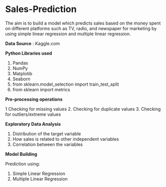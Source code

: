 # Sales-Prediction

The aim is to build a model which predicts sales based on the money spent on different platforms such as TV, radio, and newspaper for marketing by using simple linear regression and multiple linear regression.

**Data Source** : Kaggle.com

**Python Libraries used**

1. Pandas
2. NumPy
3. Matplotib
4. Seaborn
5. from sklearn.model_selection import train_test_split
6. from sklearn import metrics

**Pre-processing operations**

1 Checking for missing values
2. Checking for duplicate values
3. Checking for outliers/extreme values

**Exploratory Data Analysis**

1. Distribution of the target variable
2. How sales is related to other independent variables
3. Correlation between the variables

**Model Building**

Prediction using:
  1. Simple Linear Regression
  2. Multiple Linear Regression

